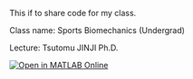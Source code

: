 This if to share code for my class.

Class name: Sports Biomechanics (Undergrad)

Lecture: Tsutomu JINJI Ph.D.

[![Open in MATLAB Online](https://www.mathworks.com/images/responsive/global/open-in-matlab-online.svg)](https://matlab.mathworks.com/open/github/v1?repo=tsutomujinji/sportsbiomechanics)
